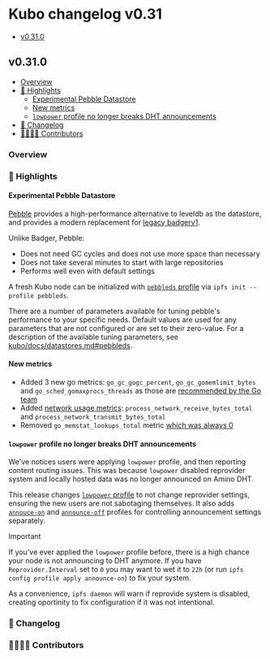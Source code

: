 # Kubo changelog v0.31

- [v0.31.0](#v0310)

## v0.31.0

- [Overview](#overview)
- [🔦 Highlights](#-highlights)
  - [Experimental Pebble Datastore](#experimental-pebble-datastore)
  - [New metrics](#new-metrics)
  - [`lowpower` profile no longer breaks DHT announcements](#lowpower-profile-no-longer-breaks-dht-announcements)
- [📝 Changelog](#-changelog)
- [👨‍👩‍👧‍👦 Contributors](#-contributors)

### Overview

### 🔦 Highlights

#### Experimental Pebble Datastore

[Pebble](https://github.com/ipfs/kubo/blob/master/docs/config.md#pebbleds-profile) provides a high-performance alternative to leveldb as the datastore, and provides a modern replacement for [legacy badgerv1](https://github.com/ipfs/kubo/blob/master/docs/config.md#badgerds-profile).

Unlike Badger, Pebble:
- Does not need GC cycles and does not use more space than necessary
- Does not take several minutes to start with large repositories
- Performs well even with default settings

A fresh Kubo node can be initialized with [`pebbleds` profile](https://github.com/ipfs/kubo/blob/master/docs/config.md#pebbleds-profile) via `ipfs init --profile pebbleds`.

There are a number of parameters available for tuning pebble's performance to your specific needs. Default values are used for any parameters that are not configured or are set to their zero-value.
For a description of the available tuning parameters, see [kubo/docs/datastores.md#pebbleds](https://github.com/ipfs/kubo/blob/master/docs/datastores.md#pebbleds).

#### New metrics

- Added 3 new go metrics: `go_gc_gogc_percent`, `go_gc_gomemlimit_bytes` and `go_sched_gomaxprocs_threads` as those are [recommended by the Go team](https://github.com/prometheus/client_golang/pull/1559)
- Added [network usage metrics](https://github.com/prometheus/client_golang/pull/1555): `process_network_receive_bytes_total` and `process_network_transmit_bytes_total`
- Removed `go_memstat_lookups_total` metric [which was always 0](https://github.com/prometheus/client_golang/pull/1577)

#### `lowpower` profile no longer breaks DHT announcements

We've notices users were applying `lowpower` profile, and then reporting content routing issues. This was because `lowpower` disabled reprovider system and locally hosted data was no longer announced on Amino DHT.

This release changes [`lowpower` profile](https://github.com/ipfs/kubo/blob/master/docs/config.md#lowpower-profile) to not change reprovider settings, ensuring the new users are not sabotaging themselves. It also adds [`annouce-on`](https://github.com/ipfs/kubo/blob/master/docs/config.md#announce-on-profile) and [`announce-off`](https://github.com/ipfs/kubo/blob/master/docs/config.md#announce-off-profile) profiles for controlling announcement settings separately.

> [!IMPORTANT]
> If you've ever applied the `lowpower` profile before, there is a high chance your node is not announcing to DHT anymore.
> If you have `Reprovider.Interval` set to `0` you may want to wet it to `22h` (or run `ipfs config profile apply announce-on`) to fix your system.
>
> As a convenience, `ipfs daemon` will warn if reprovide system is disabled, creating oportinity to fix configuration if it was not intentional.

### 📝 Changelog

### 👨‍👩‍👧‍👦 Contributors
